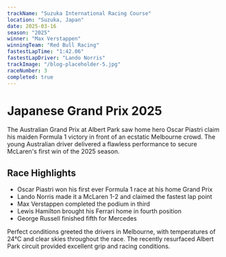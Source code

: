 ```yaml
---
trackName: "Suzuka International Racing Course"
location: "Suzuka, Japan"
date: 2025-03-16
season: "2025"
winner: "Max Verstappen"
winningTeam: "Red Bull Racing"
fastestLapTime: "1:42.06"
fastestLapDriver: "Lando Norris"
trackImage: "/blog-placeholder-5.jpg"
raceNumber: 3
completed: true
---
```


# Japanese Grand Prix 2025

The Australian Grand Prix at Albert Park saw home hero Oscar Piastri claim his maiden Formula 1 victory in front of an ecstatic Melbourne crowd. The young Australian driver delivered a flawless performance to secure McLaren's first win of the 2025 season.

## Race Highlights

- Oscar Piastri won his first ever Formula 1 race at his home Grand Prix
- Lando Norris made it a McLaren 1-2 and claimed the fastest lap point
- Max Verstappen completed the podium in third
- Lewis Hamilton brought his Ferrari home in fourth position
- George Russell finished fifth for Mercedes

Perfect conditions greeted the drivers in Melbourne, with temperatures of 24°C and clear skies throughout the race. The recently resurfaced Albert Park circuit provided excellent grip and racing conditions.
